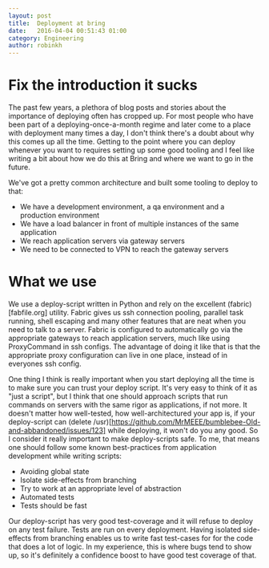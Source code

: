 ```yaml
---
layout: post
title:  Deployment at bring
date:   2016-04-04 00:51:43 01:00
category: Engineering
author: robinkh
---
```



Fix the introduction it sucks
====

The past few years, a plethora of blog posts and stories about the importance of
deploying often has cropped up. For most people who have been part of a
deploying-once-a-month regime and later come to a place with deployment many
times a day, I don't think there's a doubt about why this comes up all the
time. Getting to the point where you can deploy whenever you want to requires
setting up some good tooling and I feel like writing a bit about how we do this
at Bring and where we want to go in the future.

We've got a pretty common architecture and built some tooling to deploy to that:

- We have a development environment, a qa environment and a production environment
- We have a load balancer in front of multiple instances of the same application
- We reach application servers via gateway servers
- We need to be connected to VPN to reach the gateway servers

What we use
===

We use a deploy-script written in Python and rely on the excellent
(fabric)[fabfile.org] utility. Fabric gives us ssh connection pooling, parallel
task running, shell escaping and many other features that are neat when you need
to talk to a server. Fabric is configured to automatically go via the
appropriate gateways to reach application servers, much like using ProxyCommand
in ssh configs. The advantage of doing it like that is that the appropriate
proxy configuration can live in one place, instead of in everyones ssh config.

One thing I think is really important when you start deploying all the time is
to make sure you can trust your deploy script. It's very easy to think of it as
"just a script", but I think that one should approach scripts that run commands
on servers with the same rigor as applications, if not more. It doesn't matter
how well-tested, how well-architectured your app is, if your deploy-script can
(delete /usr)[https://github.com/MrMEEE/bumblebee-Old-and-abbandoned/issues/123]
while deploying, it won't do you any good. So I consider it really important to
make deploy-scripts safe. To me, that means one should follow some known
best-practices from application development while writing scripts:

- Avoiding global state
- Isolate side-effects from branching
- Try to work at an appropriate level of abstraction
- Automated tests
- Tests should be fast

Our deploy-script has very good test-coverage and it will refuse to deploy on
any test failure. Tests are run on every deployment. Having isolated
side-effects from branching enables us to write fast test-cases for for the code
that does a lot of logic. In my experience, this is where bugs tend to show up,
so it's definitely a confidence boost to have good test coverage of that.
